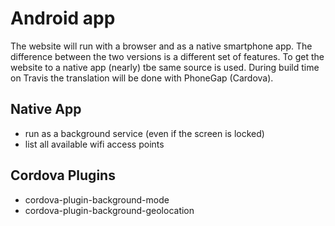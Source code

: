 # Android app
The website will run with a browser and as a native smartphone app. The difference between the two versions is a different set of features. To get the website to a native app (nearly) tbe same source is used. During build time on Travis the translation will be done with PhoneGap (Cardova).

## Native App
* run as a background service (even if the screen is locked)
* list all available wifi access points

## Cordova Plugins
* cordova-plugin-background-mode
* cordova-plugin-background-geolocation
 